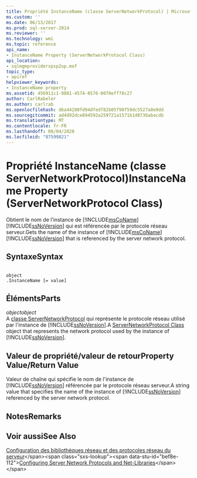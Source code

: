 ```yaml
---
title: Propriété InstanceName (classe ServerNetworkProtocol) | Microsoft Docs
ms.custom: ''
ms.date: 06/13/2017
ms.prod: sql-server-2014
ms.reviewer: ''
ms.technology: wmi
ms.topic: reference
api_name:
- InstanceName Property (ServerNetworkProtocol Class)
api_location:
- sqlmgmproviderxpsp2up.mof
topic_type:
- apiref
helpviewer_keywords:
- InstanceName property
ms.assetid: 456911c1-9881-4574-8576-0070eff78c27
author: CarlRabeler
ms.author: carlrab
ms.openlocfilehash: d6a44280fd94dfedf82b05f98f59dc5527a8e9dd
ms.sourcegitcommit: ad4d92dce894592a259721a1571b1d8736abacdb
ms.translationtype: MT
ms.contentlocale: fr-FR
ms.lasthandoff: 08/04/2020
ms.locfileid: "87599821"
---
```

# <a name="instancename-property-servernetworkprotocol-class"></a><span data-ttu-id="bef8e-102">Propriété InstanceName (classe ServerNetworkProtocol)</span><span class="sxs-lookup"><span data-stu-id="bef8e-102">InstanceName Property (ServerNetworkProtocol Class)</span></span>
  <span data-ttu-id="bef8e-103">Obtient le nom de l’instance de [!INCLUDE[msCoName](../../../includes/msconame-md.md)] [!INCLUDE[ssNoVersion](../../../includes/ssnoversion-md.md)] qui est référencée par le protocole réseau serveur.</span><span class="sxs-lookup"><span data-stu-id="bef8e-103">Gets the name of the instance of [!INCLUDE[msCoName](../../../includes/msconame-md.md)] [!INCLUDE[ssNoVersion](../../../includes/ssnoversion-md.md)] that is referenced by the server network protocol.</span></span>  
  
## <a name="syntax"></a><span data-ttu-id="bef8e-104">Syntaxe</span><span class="sxs-lookup"><span data-stu-id="bef8e-104">Syntax</span></span>  
  
```  
  
object  
.InstanceName [= value]  
```  
  
## <a name="parts"></a><span data-ttu-id="bef8e-105">Éléments</span><span class="sxs-lookup"><span data-stu-id="bef8e-105">Parts</span></span>  
 <span data-ttu-id="bef8e-106">*object*</span><span class="sxs-lookup"><span data-stu-id="bef8e-106">*object*</span></span>  
 <span data-ttu-id="bef8e-107">A [classe ServerNetworkProtocol](servernetworkprotocol-class.md) qui représente le protocole réseau utilisé par l'instance de [!INCLUDE[ssNoVersion](../../../includes/ssnoversion-md.md)].</span><span class="sxs-lookup"><span data-stu-id="bef8e-107">A [ServerNetworkProtocol Class](servernetworkprotocol-class.md) object that represents the network protocol used by the instance of [!INCLUDE[ssNoVersion](../../../includes/ssnoversion-md.md)].</span></span>  
  
## <a name="property-valuereturn-value"></a><span data-ttu-id="bef8e-108">Valeur de propriété/valeur de retour</span><span class="sxs-lookup"><span data-stu-id="bef8e-108">Property Value/Return Value</span></span>  
 <span data-ttu-id="bef8e-109">Valeur de chaîne qui spécifie le nom de l'instance de [!INCLUDE[ssNoVersion](../../../includes/ssnoversion-md.md)] référencée par le protocole réseau serveur.</span><span class="sxs-lookup"><span data-stu-id="bef8e-109">A string value that specifies the name of the instance of [!INCLUDE[ssNoVersion](../../../includes/ssnoversion-md.md)] referenced by the server network protocol.</span></span>  
  
## <a name="remarks"></a><span data-ttu-id="bef8e-110">Notes</span><span class="sxs-lookup"><span data-stu-id="bef8e-110">Remarks</span></span>  
  
## <a name="see-also"></a><span data-ttu-id="bef8e-111">Voir aussi</span><span class="sxs-lookup"><span data-stu-id="bef8e-111">See Also</span></span>  
 <span data-ttu-id="bef8e-112">[Configuration des bibliothèques réseau et des protocoles réseau du serveur](https://msdn.microsoft.com/library/ms177485\(v=sql.100\).aspx)</span><span class="sxs-lookup"><span data-stu-id="bef8e-112">[Configuring Server Network Protocols and Net-Libraries](https://msdn.microsoft.com/library/ms177485\(v=sql.100\).aspx)</span></span>  
  
  
